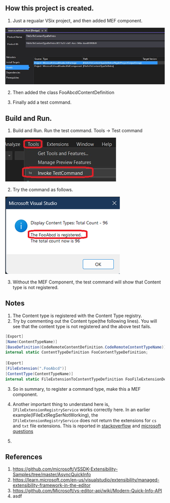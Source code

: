## How this project is created.
1. Just a regualar VSix project, and then added MEF component. 

![MEF Component](Images/50_50_MEFComponent.jpg)

2. Then added the class FooAbcdContentDefinition

3. Finally add a test command. 


## Build and Run.
1. Build and Run. Run the test command. Tools -> Test command

![Command](Images/51_50_TestCommand.jpg)

2. Try the command as follows.

![Final output](Images/52_50_Registered.png)

3. Without the MEF Component, the test command will show that Content type is not registered. 

## Notes
1. The Content type is registered with the Content Type registry.
2. Try by commenting out the Content type(the following lines). You will see that the content type is not registered and the above test fails.

```cs
[Export]
[Name(ContentTypeName)]
[BaseDefinition(CodeRemoteContentDefinition.CodeRemoteContentTypeName)]
internal static ContentTypeDefinition FooContentTypeDefinition;

[Export]
[FileExtension(".FooAbcd")]
[ContentType(ContentTypeName)]
internal static FileExtensionToContentTypeDefinition FooFileExtensionDefinition;
```

3. So in summary, to register a command type, make this a MEF component. 

4. Another important thing to understand here is, `IFileExtensionRegistryService` works correctly here. In an earlier example(IFileExtRegSerNotWorking), the `IFileExtensionRegistryService` does not return the extensions for `cs` and `txt` file extensions. This is reported in [stackoverflow](https://stackoverflow.com/q/79194608) and [microsoft questions](https://learn.microsoft.com/en-us/answers/questions/2120142/)

5. 

## References
1. https://github.com/microsoft/VSSDK-Extensibility-Samples/tree/master/AsyncQuickInfo
2. https://learn.microsoft.com/en-us/visualstudio/extensibility/managed-extensibility-framework-in-the-editor
3. https://github.com/Microsoft/vs-editor-api/wiki/Modern-Quick-Info-API
4. asdf


